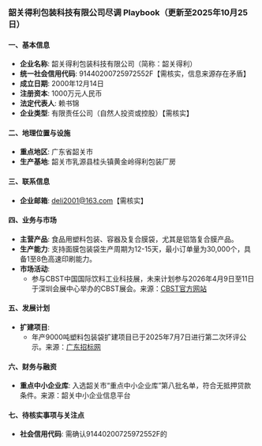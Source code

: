### 韶关得利包装科技有限公司尽调 Playbook（更新至2025年10月25日）

#### 一、基本信息
- **企业名称**: 韶关得利包装科技有限公司（简称：韶关得利）
- **统一社会信用代码**: 91440200725972552F【需核实，信息来源存在矛盾】
- **成立日期**: 2000年12月14日
- **注册资本**: 1000万元人民币
- **法定代表人**: 赖书锦
- **企业类型**: 有限责任公司（自然人投资或控股）【需核实】

#### 二、地理位置与设施
- **重点地区**: 广东省韶关市
- **生产基地**: 韶关市乳源县桂头镇黄金岭得利包装厂房

#### 三、联系信息
- **企业邮箱**: deli2001@163.com【需核实】

#### 四、业务与市场
- **主营产品**: 食品用塑料包装、容器及复合膜袋，尤其是铝箔复合膜产品。
- **生产能力**: 支持面膜包装袋生产周期为12-15天，最小订单量为30,000个，具备1至8色高速印刷能力。
- **市场活动**: 
  - 参与CBST中国国际饮料工业科技展，未来计划参与2026年4月9日至11日于深圳会展中心举办的CBST展会。来源：[CBST官方网站](http://www.cbst.com.cn/exhibitor/zhanshang/id/57.html)

#### 五、发展计划
- **扩建项目**: 
  - 年产9000吨塑料包装袋扩建项目已于2025年7月7日进行第二次环评公示。来源：[广东招标网](http://www.qszt.net/area/show.asp?id=90096)

#### 六、财务与融资
- **重点中小企业库**: 入选韶关市“重点中小企业库”第八批名单，符合无抵押贷款条件。来源：韶关中小企业信息平台

#### 七、待核实事项与关注点
- **社会信用代码**: 需确认91440200725972552F的